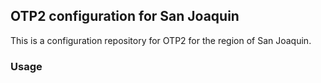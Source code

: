 ## OTP2 configuration for San Joaquin

This is a configuration repository for OTP2 for the region of San Joaquin.

### Usage


